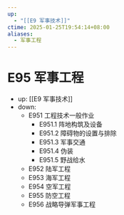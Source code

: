 ```yaml
---
up:
  - "[[E9 军事技术]]"
ctime: 2025-01-25T19:54:14+08:00
aliases:
  - 军事工程
---
```


# E95 军事工程

- up: [[E9 军事技术]]
- down:	
	- E951 工程技术一般作业
		- E951.1 阵地构筑及设备
		- E951.2 障碍物的设置与排除
		- E951.3 军事交通
		- E951.4 伪装
		- E951.5 野战给水
	- E952 陆军工程
	- E953 海军工程
	- E954 空军工程
	- E955 防空工程
	- E956 战略导弹军事工程
	
